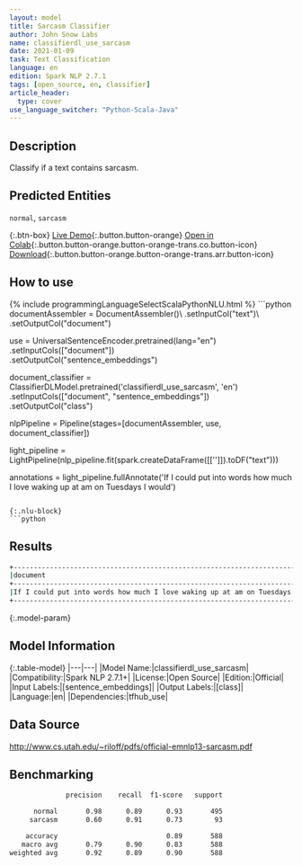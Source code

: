```yaml
---
layout: model
title: Sarcasm Classifier
author: John Snow Labs
name: classifierdl_use_sarcasm
date: 2021-01-09
task: Text Classification
language: en
edition: Spark NLP 2.7.1
tags: [open_source, en, classifier]
article_header:
  type: cover
use_language_switcher: "Python-Scala-Java"
---
```


## Description

Classify if a text contains sarcasm.

## Predicted Entities

`normal`, `sarcasm`

{:.btn-box}
[Live Demo](https://demo.johnsnowlabs.com/public/SENTIMENT_EN_SARCASM/){:.button.button-orange}
[Open in Colab](https://colab.research.google.com/github/JohnSnowLabs/spark-nlp-workshop/blob/master/tutorials/streamlit_notebooks/SENTIMENT_EN_SARCASM.ipynb){:.button.button-orange.button-orange-trans.co.button-icon}
[Download](https://s3.amazonaws.com/auxdata.johnsnowlabs.com/public/models/classifierdl_use_sarcasm_en_2.7.1_2.4_1610210956231.zip){:.button.button-orange.button-orange-trans.arr.button-icon}

## How to use



<div class="tabs-box" markdown="1">
{% include programmingLanguageSelectScalaPythonNLU.html %}
```python
documentAssembler = DocumentAssembler()\
  .setInputCol("text")\
  .setOutputCol("document")

use = UniversalSentenceEncoder.pretrained(lang="en") \
  .setInputCols(["document"])\
  .setOutputCol("sentence_embeddings")

document_classifier = ClassifierDLModel.pretrained('classifierdl_use_sarcasm', 'en') \
  .setInputCols(["document", "sentence_embeddings"]) \
  .setOutputCol("class")

nlpPipeline = Pipeline(stages=[documentAssembler, use, document_classifier])

light_pipeline = LightPipeline(nlp_pipeline.fit(spark.createDataFrame([['']]).toDF("text")))

annotations = light_pipeline.fullAnnotate('If I could put into words how much I love waking up at am on Tuesdays I would')

```

{:.nlu-block}
```python

```

</div>

## Results

```bash
+--------------------------------------------------------------------------------------------------------+------------+
|document                                                                                                |class       |
+--------------------------------------------------------------------------------------------------------+------------+
|If I could put into words how much I love waking up at am on Tuesdays I would                           | sarcasm    |
+--------------------------------------------------------------------------------------------------------+------------+

```

{:.model-param}
## Model Information

{:.table-model}
|---|---|
|Model Name:|classifierdl_use_sarcasm|
|Compatibility:|Spark NLP 2.7.1+|
|License:|Open Source|
|Edition:|Official|
|Input Labels:|[sentence_embeddings]|
|Output Labels:|[class]|
|Language:|en|
|Dependencies:|tfhub_use|

## Data Source

http://www.cs.utah.edu/~riloff/pdfs/official-emnlp13-sarcasm.pdf

## Benchmarking

```bash
              precision    recall  f1-score   support

      normal       0.98      0.89      0.93       495
     sarcasm       0.60      0.91      0.73        93

    accuracy                           0.89       588
   macro avg       0.79      0.90      0.83       588
weighted avg       0.92      0.89      0.90       588

```